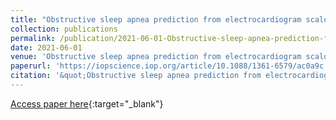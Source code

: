 ```yaml
---
title: "Obstructive sleep apnea prediction from electrocardiogram scalograms and spectrograms using convolutional neural networks"
collection: publications
permalink: /publication/2021-06-01-Obstructive-sleep-apnea-prediction-from-electrocardiogram-scalograms-and-spectrograms-using-convolutional-neural-networks
date: 2021-06-01
venue: 'Obstructive sleep apnea prediction from electrocardiogram scalograms and spectrograms using convolutional neural networks'
paperurl: 'https://iopscience.iop.org/article/10.1088/1361-6579/ac0a9c'
citation: '&quot;Obstructive sleep apnea prediction from electrocardiogram scalograms and spectrograms using convolutional neural networks.&quot; Obstructive sleep apnea prediction from electrocardiogram scalograms and spectrograms using convolutional neural networks, 2021.'
---
```

[Access paper here](https://iopscience.iop.org/article/10.1088/1361-6579/ac0a9c){:target="_blank"}
